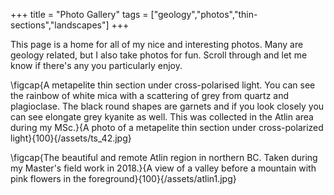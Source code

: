 +++
title = "Photo Gallery"
tags = ["geology","photos","thin-sections","landscapes"]
+++

This page is a home for all of my nice and interesting photos. Many are geology related, but I also take photos for fun. Scroll through and let me know if there's any you particularly enjoy.

\figcap{A metapelite thin section under cross-polarised light. You can see the rainbow of white mica with a scattering of grey from quartz and plagioclase. The black round shapes are garnets and if you look closely you can see elongate grey kyanite as well. This was collected in the Atlin area during my MSc.}{A photo of a metapelite thin section under cross-polarized light}{100}{/assets/ts_42.jpg}

\figcap{The beautiful and remote Atlin region in northern BC. Taken during my Master's field work in 2018.}{A view of a valley before a mountain with pink flowers in the foreground}{100}{/assets/atlin1.jpg}

